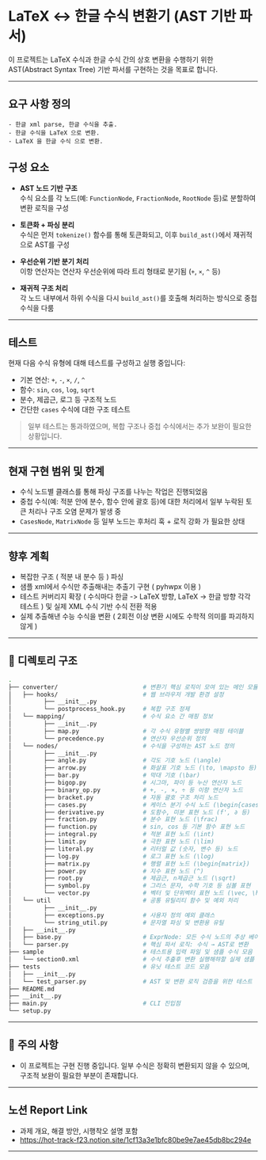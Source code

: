# LaTeX ↔ 한글 수식 변환기 (AST 기반 파서)

이 프로젝트는 LaTeX 수식과 한글 수식 간의 상호 변환을 수행하기 위한 AST(Abstract Syntax Tree) 기반 파서를 구현하는 것을 목표로 합니다.

---

## 요구 사항 정의
    - 한글 xml parse, 한글 수식을 추출.
    - 한글 수식을 LaTeX 으로 변환.
    - LaTeX 을 한글 수식 으로 변환.


## 구성 요소

- **AST 노드 기반 구조**  
  수식 요소를 각 노드(예: `FunctionNode`, `FractionNode`, `RootNode` 등)로 분할하여 변환 로직을 구성

- **토큰화 + 파싱 분리**  
  수식은 먼저 `tokenize()` 함수를 통해 토큰화되고, 이후 `build_ast()`에서 재귀적으로 AST를 구성

- **우선순위 기반 분기 처리**  
  이항 연산자는 연산자 우선순위에 따라 트리 형태로 분기됨 (`+`, `×`, `^` 등)

- **재귀적 구조 처리**  
  각 노드 내부에서 하위 수식을 다시 `build_ast()`를 호출해 처리하는 방식으로 중첩 수식을 다룸

---

## 테스트

현재 다음 수식 유형에 대해 테스트를 구성하고 실행 중입니다:

- 기본 연산: `+`, `-`, `×`, `/`, `^`
- 함수: `sin`, `cos`, `log`, `sqrt`
- 분수, 제곱근, 로그 등 구조적 노드
- 간단한 `cases` 수식에 대한 구조 테스트

> 일부 테스트는 통과하였으며, 복합 구조나 중첩 수식에서는 추가 보완이 필요한 상황입니다.

---
## 현재 구현 범위 및 한계

- 수식 노드별 클래스를 통해 파싱 구조를 나누는 작업은 진행되었음
- 중첩 수식(예: 적분 안에 분수, 함수 안에 괄호 등)에 대한 처리에서 일부 누락된 토큰 처리나 구조 오염 문제가 발생 중
- `CasesNode`, `MatrixNode` 등 일부 노드는 후처리 훅 + 로직 강화 가 필요한 상태

---

## 향후 계획

- 복잡한 구조 ( 적분 내 분수 등 ) 파싱
- 샘플 xml에서 수식만 추출해내는 추출기 구현 ( pyhwpx 이용 )
- 테스트 커버리지 확장 ( 수식마다 한글 -> LaTeX 방향, LaTeX -> 한글 방향 각각 테스트 ) 및 실제 XML 수식 기반 수식 전환 적용
- 실제 추출해낸 수능 수식을 변환 ( 2회전 이상 변환 시에도 수학적 의미를 파괴하지 않게 )

---

## 📁 디렉토리 구조

```bash
.
├── converter/                        # 변환기 핵심 로직이 모여 있는 메인 모듈
│   ├── hooks/                        # 웹 브라우저 개발 환경 설정
│         ├── __init__.py             
│         └── postprocess_hook.py     # 복합 구조 정제
│   └── mapping/                      # 수식 요소 간 매핑 정보
│         ├── __init__.py
│         ├── map.py                  # 각 수식 유형별 쌍방향 매핑 테이블
│         └── precedence.py           # 연산자 우선순위 정의
│   └── nodes/                        # 수식을 구성하는 AST 노드 정의
│         ├── __init__.py
│         ├── angle.py                # 각도 기호 노드 (\angle)
│         ├── arrow.py                # 화살표 기호 노드 (\to, \mapsto 등)
│         ├── bar.py                  # 막대 기호 (\bar)
│         ├── bigop.py                # 시그마, 파이 등 누산 연산자 노드
│         ├── binary_op.py            # +, -, ×, ÷ 등 이항 연산자 노드
│         ├── bracket.py              # 자동 괄호 구조 처리 노드
│         ├── cases.py                # 케이스 분기 수식 노드 (\begin{cases} ...)
│         ├── derivative.py           # 도함수, 미분 표현 노드 (f', ∂ 등)
│         ├── fraction.py             # 분수 표현 노드 (\frac)
│         ├── function.py             # sin, cos 등 기본 함수 표현 노드
│         ├── integral.py             # 적분 표현 노드 (\int)
│         ├── limit.py                # 극한 표현 노드 (\lim)
│         ├── literal.py              # 리터럴 값 (숫자, 변수 등) 노드
│         ├── log.py                  # 로그 표현 노드 (\log)
│         ├── matrix.py               # 행렬 표현 노드 (\begin{matrix})
│         ├── power.py                # 지수 표현 노드 (^)
│         ├── root.py                 # 제곱근, n제곱근 노드 (\sqrt)
│         ├── symbol.py               # 그리스 문자, 수학 기호 등 심볼 표현
│         └── vector.py               # 벡터 및 단위벡터 표현 노드 (\vec, \hat)
│   └── util                          # 공통 유틸리티 함수 및 예외 처리
│         ├── __init__.py
│         ├── exceptions.py           # 사용자 정의 예외 클래스
│         └── string_util.py          # 문자열 파싱 및 변환용 유틸
│   ├── __init__.py
│   ├── base.py                       # ExprNode: 모든 수식 노드의 추상 베이스 클래스
│   └── parser.py                     # 핵심 파서 로직: 수식 → AST로 변환
├── sample                            # 테스트용 입력 파일 및 샘플 수식 모음
│   └── section0.xml                  # 수식 추출후 변환 실행해햐할 실제 샘플
├── tests                             # 유닛 테스트 코드 모음
│   ├── __init__.py                   
│   └── test_parser.py                # AST 및 변환 로직 검증을 위한 테스트
├── README.md
├── __init__.py
├── main.py                           # CLI 진입점
└── setup.py   
```    
---


## 📌 주의 사항

- 이 프로젝트는 구현 진행 중입니다. 일부 수식은 정확히 변환되지 않을 수 있으며, 구조적 보완이 필요한 부분이 존재합니다.
---

## 노션 Report Link
- 과제 개요, 해결 방안, 시행착오 설명 포함
- https://hot-track-f23.notion.site/1cf13a3e1bfc80be9e7ae45db8bc294e
---